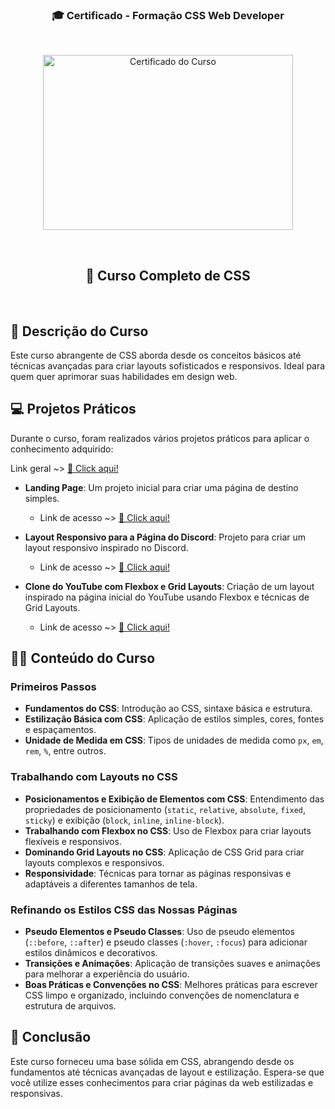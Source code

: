 <h3 align="center"> 🎓 Certificado - Formação CSS Web Developer</h3><br>
<p align="center">
  <img alt="Certificado do Curso" src="https://hermes.dio.me/certificates/cover/WQS3EYZE.jpg" width="400px" height="280px">
</p>
<br>
<h2 align="center"> 🎨 Curso Completo de CSS </h2>
<br>

## 📜 Descrição do Curso

Este curso abrangente de CSS aborda desde os conceitos básicos até técnicas avançadas para criar layouts sofisticados e responsivos. Ideal para quem quer aprimorar suas habilidades em design web.</p>

## 💻 Projetos Práticos

Durante o curso, foram realizados vários projetos práticos para aplicar o conhecimento adquirido: 

Link geral ~> <a target="_blank" href="https://igorenatoo.github.io/CSS-DIO-ProjectsCourseCSS/">🔗 Click aqui!</a>

- <b>Landing Page</b>: Um projeto inicial para criar uma página de destino simples.
  - Link de acesso ~> <a target="_blank" href="https://igorenatoo.github.io/CSS-DIO-ProjectsCourseCSS/HTCS-DIO-LandingPage/index.html">🔗 Click aqui!</a>

- <b>Layout Responsivo para a Página do Discord</b>: Projeto para criar um layout responsivo inspirado no Discord.
  - Link de acesso ~> <a target="_blank" href="https://igorenatoo.github.io/CSS-DIO-ProjectsCourseCSS/HTCS-DIO-CloneDiscord/index.html">🔗 Click aqui!</a>

- <b>Clone do YouTube com Flexbox e Grid Layouts</b>: Criação de um layout inspirado na página inicial do YouTube usando Flexbox e técnicas de Grid Layouts.
  - Link de acesso ~> <a target="_blank" href="https://igorenatoo.github.io/CSS-DIO-ProjectsCourseCSS/HTCS-DIO-FlexGridBoxYouTube/index.html">🔗 Click aqui!</a>



## 👨‍💻 Conteúdo do Curso

### Primeiros Passos

- **Fundamentos do CSS**: Introdução ao CSS, sintaxe básica e estrutura.
- **Estilização Básica com CSS**: Aplicação de estilos simples, cores, fontes e espaçamentos.
- **Unidade de Medida em CSS**: Tipos de unidades de medida como `px`, `em`, `rem`, `%`, entre outros.

### Trabalhando com Layouts no CSS

- **Posicionamentos e Exibição de Elementos com CSS**: Entendimento das propriedades de posicionamento (`static`, `relative`, `absolute`, `fixed`, `sticky`) e exibição (`block`, `inline`, `inline-block`).
- **Trabalhando com Flexbox no CSS**: Uso de Flexbox para criar layouts flexíveis e responsivos.
- **Dominando Grid Layouts no CSS**: Aplicação de CSS Grid para criar layouts complexos e responsivos.
- **Responsividade**: Técnicas para tornar as páginas responsivas e adaptáveis a diferentes tamanhos de tela.

### Refinando os Estilos CSS das Nossas Páginas

- **Pseudo Elementos e Pseudo Classes**: Uso de pseudo elementos (`::before`, `::after`) e pseudo classes (`:hover`, `:focus`) para adicionar estilos dinâmicos e decorativos.
- **Transições e Animações**: Aplicação de transições suaves e animações para melhorar a experiência do usuário.
- **Boas Práticas e Convenções no CSS**: Melhores práticas para escrever CSS limpo e organizado, incluindo convenções de nomenclatura e estrutura de arquivos.

## 🚀 Conclusão

Este curso forneceu uma base sólida em CSS, abrangendo desde os fundamentos até técnicas avançadas de layout e estilização. Espera-se que você utilize esses conhecimentos para criar páginas da web estilizadas e responsivas.
